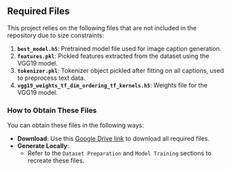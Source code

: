 ## Required Files

This project relies on the following files that are not included in the repository due to size constraints:

1. **`best_model.h5`**: Pretrained model file used for image caption generation.
2. **`features.pkl`**: Pickled features extracted from the dataset using the VGG19 model.
3. **`tokenizer.pkl`**: Tokenizer object pickled after fitting on all captions, used to preprocess text data.
4. **`vgg19_weights_tf_dim_ordering_tf_kernels.h5`**: Weights file for the VGG19 model.

### How to Obtain These Files
You can obtain these files in the following ways:
- **Download**: Use this [Google Drive link](https://drive.google.com/drive/folders/1vugTMRKJSFI7fy1egRvpMyps6fq-mXHx) to download all required files.
- **Generate Locally**:
  - Refer to the `Dataset Preparation` and `Model Training` sections to recreate these files.



